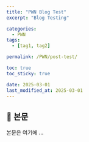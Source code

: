 ```yaml
---
title: "PWN Blog Test"
excerpt: "Blog Testing"

categories:
  - PWN
tags:
  - [tag1, tag2]

permalink: /PWN/post-test/

toc: true
toc_sticky: true

date: 2025-03-01
last_modified_at: 2025-03-01
---
```


## 🦥 본문

본문은 여기에 ...
